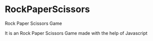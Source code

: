 # RockPaperScissors
Rock Paper Scissors Game

It is an Rock Paper Scissors Game made with the help of Javascript
